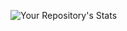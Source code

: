 ![Your Repository's Stats](https://github-readme-stats.vercel.app/api?username=Realitive-jef&show_icons=true?&theme=dark)
